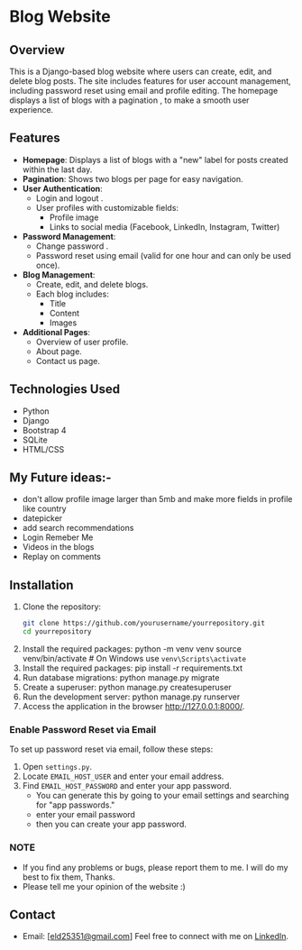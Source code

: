 # Blog Website

## Overview

This is a Django-based blog website where users can create, edit, and delete blog posts. The site includes features for user account management, including password reset using email and profile editing. The homepage displays a list of blogs with a pagination , to make a smooth user experience.

## Features

- **Homepage**: Displays a list of blogs with a "new" label for posts created within the last day. 
- **Pagination**: Shows two blogs per page for easy navigation.
- **User Authentication**:
  - Login and logout .
  - User profiles with customizable fields:
    - Profile image
    - Links to social media (Facebook, LinkedIn, Instagram, Twitter)
- **Password Management**:
  - Change password .
  - Password reset using email (valid for one hour and can only be used once).
- **Blog Management**:
  - Create, edit, and delete blogs.
  - Each blog includes:
    - Title
    - Content
    - Images
- **Additional Pages**:
  - Overview of user profile.
  - About page.
  - Contact us page.

## Technologies Used

- Python
- Django
- Bootstrap 4
- SQLite
- HTML/CSS

## My Future ideas:-

- don't allow profile image larger than 5mb and make more fields in profile like country
- datepicker
- add search recommendations
- Login Remeber Me
- Videos in the blogs
- Replay on comments

## Installation

1. Clone the repository:
   ```bash
   git clone https://github.com/yourusername/yourrepository.git
   cd yourrepository
2.  Install the required packages:
    python -m venv venv
    source venv/bin/activate  # On Windows use `venv\Scripts\activate`
3. Install the required packages: 
    pip install -r requirements.txt
4. Run database migrations:
    python manage.py migrate
5.  Create a superuser:
    python manage.py createsuperuser
6.   Run the development server:
    python manage.py runserver
7.    Access the application in the browser
    http://127.0.0.1:8000/.


### Enable Password Reset via Email

To set up password reset via email, follow these steps:

1. Open `settings.py`.
2. Locate `EMAIL_HOST_USER` and enter your email address.
3. Find `EMAIL_HOST_PASSWORD` and enter your app password. 
   - You can generate this by going to your email settings and searching for "app passwords."
   - enter your email password
   - then you can create your app password.

### NOTE 
- If you find any problems  or bugs, please report them to me. I will do my best to fix them, Thanks. 
- Please tell me your opinion of the website :)
## Contact
- Email: [eld25351@gmail.com]
Feel free to connect with me on [LinkedIn](https://www.linkedin.com/in/eld-shell/).